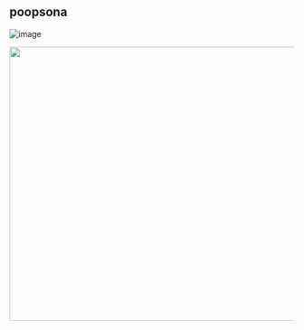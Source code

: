 ## poopsona

 
![image](https://i.ibb.co/FqPfCKt/New-Project-3-1-1.png)


<p align="center">
  <img width="600" height="485" src="https://i.ibb.co/FqPfCKt/New-Project-3-1-1.png">
</p>
